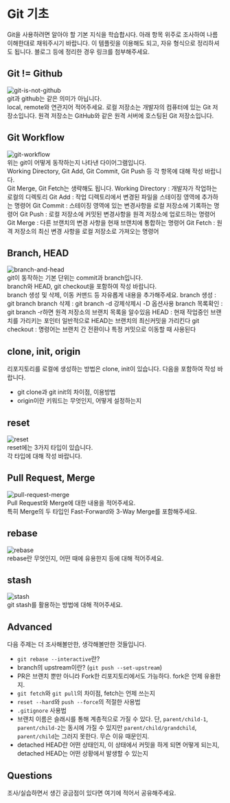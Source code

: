# Git 기초
Git을 사용하려면 알아야 할 기본 지식을 학습합시다. 아래 항목 위주로 조사하여 나름 이해한대로 채워주시기 바랍니다. 이 템플릿을 이용해도 되고, 자유 형식으로 정리하셔도 됩니다. 블로그 등에 정리한 경우 링크를 첨부해주세요.

## Git != Github
![git-is-not-github](https://user-images.githubusercontent.com/51331195/160232512-3d6686ca-4ae3-4f11-a8d7-c893c0a7526a.png)  
git과 github는 같은 의미가 아닙니다.  
local, remote와 연관지어 적어주세요.
로컬 저장소는 개발자의 컴퓨터에 있는 Git 저장소입니다.
원격 저장소는 GitHub와 같은 원격 서버에 호스팅된 Git 저장소입니다.

## Git Workflow
![git-workflow](https://cdn-media-1.freecodecamp.org/images/1*iL2J8k4ygQlg3xriKGimbQ.png)  
위는 git이 어떻게 동작하는지 나타낸 다이어그램입니다.  
Working Directory, Git Add, Git Commit, Git Push 등 각 항목에 대해 작성 바랍니다.  
Git Merge, Git Fetch는 생략해도 됩니다.
Working Directory : 개발자가 작업하는 로컬의 디렉토리
Git Add : 작업 디렉토리에서 변경된 파일을 스테이징 영역에 추가하는 명령어
Git Commit : 스테이징 영역에 있는 변경사항을 로컬 저장소에 기록하는 명령어
Git Push : 로컬 저장소에 커밋된 변경사항을 원격 저장소에 업로드하는 명령어
Git Merge : 다른 브랜치의 변경 사항을 현재 브랜치에 통합하는 명령어
Git Fetch : 원격 저장소의 최신 변경 사항을 로컬 저장소로 가져오는 명령어

## Branch, HEAD
![branch-and-head](https://ihatetomatoes.net/wp-content/uploads/2020/04/07-head-pointer.png)  
git이 동작하는 기본 단위는 commit과 branch입니다.  
branch와 HEAD, git checkout을 포함하여 작성 바랍니다.  
branch 생성 및 삭제, 이동 커맨드 등 자유롭게 내용을 추가해주세요.
branch 생성 : git branch <branch-name>
branch 삭제 : git branch -d <branch-name> 강제삭제시 -D 옵션사용
branch 목록확인 : git branch -r하면 원격 저장소의 브랜치 목록을 알수있음
HEAD : 현재 작업중인 브랜치를 가리키는 포인터 일반적으로 HEAD는 브랜치의 최신커밋을 가리킨다
git checkout : 명령어는 브랜치 간 전환이나 특정 커밋으로 이동할 때 사용된다


## clone, init, origin
리포지토리를 로컬에 생성하는 방법은 clone, init이 있습니다. 다음을 포함하여 작성 바랍니다.
- git clone과 git init의 차이점, 이용방법
- origin이란 키워드는 무엇인지, 어떻게 설정하는지

## reset
![reset](https://user-images.githubusercontent.com/51331195/160235594-8836570b-e8bf-484a-bb92-b2bd6d873066.png)  
reset에는 3가지 타입이 있습니다.  
각 타입에 대해 작성 바랍니다.

## Pull Request, Merge
![pull-request-merge](https://atlassianblog.wpengine.com/wp-content/uploads/bitbucket411-blog-1200x-branches2.png)  
Pull Request와 Merge에 대한 내용을 적어주세요.  
특히 Merge의 두 타입인 Fast-Forward와 3-Way Merge를 포함해주세요.

## rebase
![rebase](https://user-images.githubusercontent.com/51331195/160234052-7fe70f85-5906-4474-b809-782adae92b3c.png)  
rebase란 무엇인지, 어떤 때에 유용한지 등에 대해 적어주세요.

## stash
![stash](https://d8it4huxumps7.cloudfront.net/bites/wp-content/banners/2023/4/642a663eaff96_git_stash.png)  
git stash를 활용하는 방법에 대해 적어주세요.

## Advanced
다음 주제는 더 조사해볼만한, 생각해볼만한 것들입니다. 
- `git rebase --interactive`란?
- branch의 upstream이란? (`git push --set-upstream`)
- PR은 브랜치 뿐만 아니라 Fork한 리포지토리에서도 가능하다. fork은 언제 유용한지. 
- `git fetch`와 `git pull`의 차이점, fetch는 언제 쓰는지
- `reset --hard`와 `push --force`의 적절한 사용법
- `.gitignore` 사용법
- 브랜치 이름은 슬래시를 통해 계층적으로 가질 수 있다. 단, `parent/child-1`, `parent/child-2`는 동시에 가질 수 있지만 `parent/child/grandchild`, `parent/child`는 그러지 못한다. 무슨 이유 때문인지. 
- detached HEAD란 어떤 상태인지, 이 상태에서 커밋을 하게 되면 어떻게 되는지, detached HEAD는 어떤 상황에서 발생할 수 있는지

## Questions
조사/실습하면서 생긴 궁금점이 있다면 여기에 적어서 공유해주세요.
